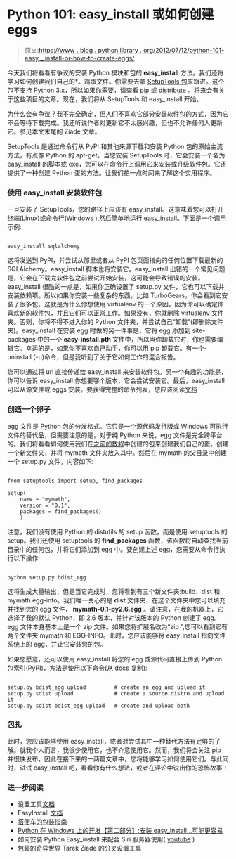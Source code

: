 # Python 101: easy_install 或如何创建 eggs

> 原文:[https://www . blog . python library . org/2012/07/12/python-101-easy _ install-or-how-to-create-eggs/](https://www.blog.pythonlibrary.org/2012/07/12/python-101-easy_install-or-how-to-create-eggs/)

今天我们将看看有争议的安装 Python 模块和包的 **easy_install** 方法。我们还将学习如何创建我们自己的*。鸡蛋文件。你需要去拿 [SetupTools 包](http://pypi.python.org/pypi/setuptools/)来跟进。这个包不支持 Python 3.x，所以如果你需要，请查看 [pip](http://pypi.python.org/pypi/pip/) 或 [distribute](https://pypi.python.org/pypi/distribute/0.7.3) 。将来会有关于这些项目的文章。现在，我们将从 SetupTools 和 easy_install 开始。

为什么会有争议？我不完全确定，但人们不喜欢它部分安装软件包的方式，因为它不会等待下载完成。我还听说作者对更新它不太感兴趣，但也不允许任何人更新它。参见本文末尾的 Ziade 文章。

SetupTools 是通过命令行从 PyPI 和其他来源下载和安装 Python 包的原始主流方法，有点像 Python 的 apt-get。当您安装 SetupTools 时，它会安装一个名为 easy_install 的脚本或 exe，您可以在命令行上调用它来安装或升级软件包。它还提供了一种创建 Python 蛋的方法。让我们花一点时间来了解这个实用程序。

### 使用 easy_install 安装软件包

一旦安装了 SetupTools，您的路径上应该有 easy_install。这意味着您可以打开终端(Linux)或命令行(Windows ),然后简单地运行 easy_install。下面是一个调用示例:

```

easy_install sqlalchemy

```

这将发送到 PyPI，并尝试从那里或者从 PyPI 包页面指向的任何位置下载最新的 SQLAlchemy。easy_install 脚本也将安装它。easy_install 出错的一个常见问题是，它会在下载完软件包之前尝试开始安装，这可能会导致错误的安装。easy_install 很酷的一点是，如果你正确设置了 setup.py 文件，它也可以下载并安装依赖项。所以如果你安装一些复杂的东西，比如 TurboGears，你会看到它安装了很多包。这就是为什么你想使用 virtualenv 的一个原因，因为你可以确定你喜欢新的软件包，并且它们可以正常工作。如果没有，你就删除 virtualenv 文件夹。否则，你将不得不进入你的 Python 文件夹，并尝试自己“卸载”(即删除文件夹)。easy_install 在安装 egg 时做的另一件事是，它将 egg 添加到 site-packages 中的一个 **easy-install.pth** 文件中，所以当你卸载它时，你也需要编辑它。幸运的是，如果你不喜欢自己动手，你可以用 pip 卸载它。有一个-uninstall (-u)命令，但是我听到了关于它如何工作的混合报告。

您可以通过将 url 直接传递给 easy_install 来安装软件包。另一个有趣的功能是，你可以告诉 easy_install 你想要哪个版本，它会尝试安装它。最后，easy_install 可以从源文件或 eggs 安装。要获得完整的命令列表，您应该阅读[文档](http://peak.telecommunity.com/DevCenter/setuptools#command-reference)

### 创造一个卵子

egg 文件是 Python 包的分发格式。它只是一个源代码发行版或 Windows 可执行文件的替代品，但需要注意的是，对于纯 Python 来说，egg 文件是完全跨平台的。我们将看看如何使用我们在[之前的教程](https://www.blog.pythonlibrary.org/2012/07/08/python-201-creating-modules-and-packages/)中创建的包来创建我们自己的蛋。创建一个新文件夹，并将 mymath 文件夹放入其中。然后在 mymath 的父目录中创建一个 setup.py 文件，内容如下:

```

from setuptools import setup, find_packages

setup(
    name = "mymath",
    version = "0.1",
    packages = find_packages()
    )

```

注意，我们没有使用 Python 的 distutils 的 setup 函数，而是使用 setuptools 的 setup。我们还使用 setuptools 的 **find_packages** 函数，该函数将自动查找当前目录中的任何包，并将它们添加到 egg 中。要创建上述 egg，您需要从命令行执行以下操作:

```

python setup.py bdist_egg

```

这将生成大量输出，但是当它完成时，您将看到有三个新文件夹:build、dist 和 mymath.egg-info。我们唯一关心的是 **dist** 文件夹，在这个文件夹中您可以填充并找到您的 egg 文件， **mymath-0.1-py2.6.egg** 。请注意，在我的机器上，它选择了我的默认 Python，即 2.6 版本，并针对该版本的 Python 创建了 egg。egg 文件本身基本上是一个 zip 文件。如果您将扩展名改为“zip ”,您可以看到它有两个文件夹:mymath 和 EGG-INFO。此时，您应该能够将 easy_install 指向文件系统上的 egg，并让它安装您的包。

如果您愿意，还可以使用 easy_install 将您的 egg 或源代码直接上传到 Python 包索引(PyPI)，方法是使用以下命令(从 docs 复制):

```

setup.py bdist_egg upload         # create an egg and upload it
setup.py sdist upload             # create a source distro and upload it
setup.py sdist bdist_egg upload   # create and upload both

```

### 包扎

此时，您应该能够使用 easy_install，或者对尝试其中一种替代方法有足够的了解。就我个人而言，我很少使用它，也不介意使用它。然而，我们将会关注 pip 并很快发布，因此在接下来的一两篇文章中，您将能够学习如何使用它们。与此同时，试试 easy_install 吧，看看你有什么想法，或者在评论中说出你的恐怖故事！

### 进一步阅读

*   设置工具[文档](http://peak.telecommunity.com/DevCenter/setuptools)
*   EasyInstall [文档](http://peak.telecommunity.com/DevCenter/EasyInstall)
*   [搭便车的包装指南](http://guide.python-distribute.org/installation.html)
*   [Python 在 Windows 上的开发【第二部分】:安装 easy_install...可能更容易](http://blog.sadphaeton.com/2009/01/20/python-development-windows-part-2-installing-easyinstallcould-be-easier.html)
*   如何安装 Python Easy_install 来配合 Siri 服务器使用( [youtube](www.youtube.com/watch?v=c96fTX1w_e0) )
*   包装的奇异世界 Tarek Ziade 的分叉设置工具